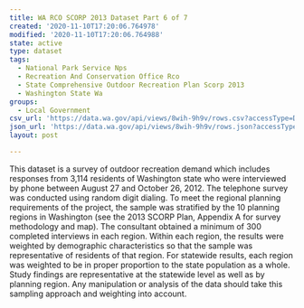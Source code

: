 ```yaml
---
title: WA RCO SCORP 2013 Dataset Part 6 of 7
created: '2020-11-10T17:20:06.764978'
modified: '2020-11-10T17:20:06.764988'
state: active
type: dataset
tags:
  - National Park Service Nps
  - Recreation And Conservation Office Rco
  - State Comprehensive Outdoor Recreation Plan Scorp 2013
  - Washington State Wa
groups:
  - Local Government
csv_url: 'https://data.wa.gov/api/views/8wih-9h9v/rows.csv?accessType=DOWNLOAD'
json_url: 'https://data.wa.gov/api/views/8wih-9h9v/rows.json?accessType=DOWNLOAD'
layout: post

---
```

This dataset is a survey of outdoor recreation demand which includes responses from 3,114 residents of Washington state who were interviewed by phone between August 27 and October 26, 2012. The telephone survey was conducted using random digit dialing.  To meet the regional planning requirements of the project, the sample was stratified by the 10 planning regions in Washington (see the 2013 SCORP Plan, Appendix A for survey methodology and map). The consultant obtained a minimum of 300 completed interviews in each region.  Within each region, the results were weighted by demographic characteristics so that the sample was representative of residents of that region.  For statewide results, each region was weighted to be in proper proportion to the state population as a whole.  Study findings are representative at the statewide level as well as by planning region.  Any manipulation or analysis of the data should take this sampling approach and weighting into account.

